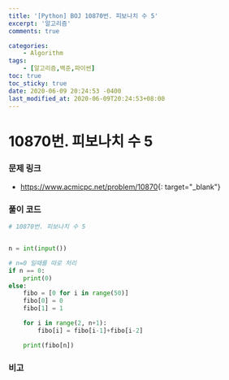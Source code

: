 ```yaml
---
title: '[Python] BOJ 10870번. 피보나치 수 5'
excerpt: '알고리즘'
comments: true

categories:
    - Algorithm
tags:
    - [알고리즘,백준,파이썬]
toc: true
toc_sticky: true
date: 2020-06-09 20:24:53 -0400
last_modified_at: 2020-06-09T20:24:53+08:00
---
```


# 10870번. 피보나치 수 5

### 문제 링크

-   <https://www.acmicpc.net/problem/10870>{: target="\_blank"}

### 풀이 코드

```python
# 10870번. 피보나치 수 5


n = int(input())

# n=0 일때를 따로 처리
if n == 0:
    print(0)
else:
    fibo = [0 for i in range(50)]
    fibo[0] = 0
    fibo[1] = 1

    for i in range(2, n+1):
        fibo[i] = fibo[i-1]+fibo[i-2]

    print(fibo[n])
```

### 비고
